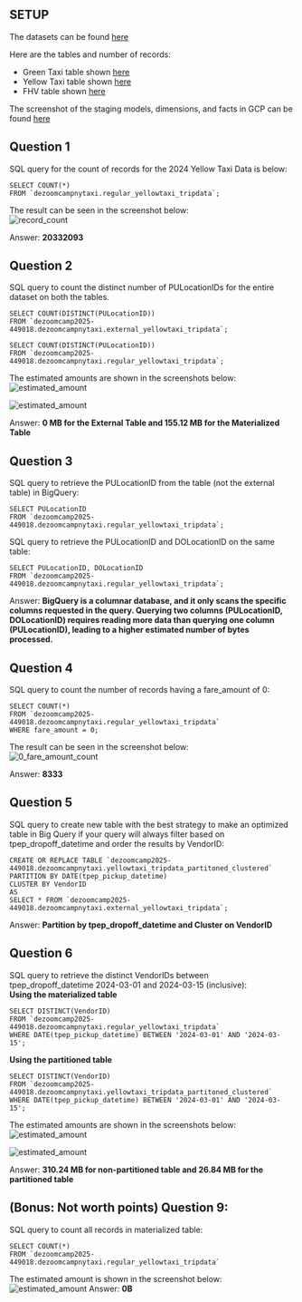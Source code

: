 ## SETUP

The datasets can be found [here](./images/dataset_in_gcs.png) <br/>

Here are the tables and number of records:
* Green Taxi table shown [here](./images/green_taxi_records_bq.png) <br/>
* Yellow Taxi table shown [here](./images/yellow_taxi_records_bq.png) <br/>
* FHV table shown [here](./images/fhv_records_bq.png) <br/>

The screenshot of the staging models, dimensions, and facts in GCP can be found [here](./images/data_objects_bq.png) <br/>


## Question 1
SQL query for the count of records for the 2024 Yellow Taxi Data is below:
```
SELECT COUNT(*)
FROM `dezoomcampnytaxi.regular_yellowtaxi_tripdata`;
```
The result can be seen in the screenshot below:<br/>
![record_count](./images/question1.png)

Answer: **20332093**

## Question 2
SQL query to count the distinct number of PULocationIDs for the entire dataset on both the tables.</br>
```
SELECT COUNT(DISTINCT(PULocationID))
FROM `dezoomcamp2025-449018.dezoomcampnytaxi.external_yellowtaxi_tripdata`;

SELECT COUNT(DISTINCT(PULocationID))
FROM `dezoomcamp2025-449018.dezoomcampnytaxi.regular_yellowtaxi_tripdata`;
```

The estimated amounts are shown in the screenshots below:<br/>
![estimated_amount](./images/question2_1.png)

![estimated_amount](./images/question2_2.png)

Answer: **0 MB for the External Table and 155.12 MB for the Materialized Table**


## Question 3
SQL query to retrieve the PULocationID from the table (not the external table) in BigQuery:<br/>
```
SELECT PULocationID
FROM `dezoomcamp2025-449018.dezoomcampnytaxi.regular_yellowtaxi_tripdata`;
```
SQL query to retrieve the PULocationID and DOLocationID on the same table:<br/>
```
SELECT PULocationID, DOLocationID
FROM `dezoomcamp2025-449018.dezoomcampnytaxi.regular_yellowtaxi_tripdata`;
```
Answer: **BigQuery is a columnar database, and it only scans the specific columns requested in the query. Querying two columns (PULocationID, DOLocationID) requires 
reading more data than querying one column (PULocationID), leading to a higher estimated number of bytes processed.**


## Question 4
SQL query to count the number of records having a fare_amount of 0:
```
SELECT COUNT(*)
FROM `dezoomcamp2025-449018.dezoomcampnytaxi.regular_yellowtaxi_tripdata`
WHERE fare_amount = 0;
```
The result can be seen in the screenshot below:<br/>
![0_fare_amount_count](./images/question4.png)

Answer: **8333**

## Question 5
SQL query to create new table with the best strategy to make an optimized table in Big Query if your query will always filter based on tpep_dropoff_datetime and order the results by VendorID:<br/>
```
CREATE OR REPLACE TABLE `dezoomcamp2025-449018.dezoomcampnytaxi.yellowtaxi_tripdata_partitoned_clustered`
PARTITION BY DATE(tpep_pickup_datetime)
CLUSTER BY VendorID 
AS
SELECT * FROM `dezoomcamp2025-449018.dezoomcampnytaxi.external_yellowtaxi_tripdata`;
```
Answer: **Partition by tpep_dropoff_datetime and Cluster on VendorID**


## Question 6
SQL query to retrieve the distinct VendorIDs between tpep_dropoff_datetime 2024-03-01 and 2024-03-15 (inclusive):</br>
**Using the materialized table**<br/>
```
SELECT DISTINCT(VendorID)
FROM `dezoomcamp2025-449018.dezoomcampnytaxi.regular_yellowtaxi_tripdata`
WHERE DATE(tpep_pickup_datetime) BETWEEN '2024-03-01' AND '2024-03-15';
```
**Using the partitioned table**<br/>
```
SELECT DISTINCT(VendorID)
FROM `dezoomcamp2025-449018.dezoomcampnytaxi.yellowtaxi_tripdata_partitoned_clustered`
WHERE DATE(tpep_pickup_datetime) BETWEEN '2024-03-01' AND '2024-03-15';
```
The estimated amounts are shown in the screenshots below:<br/>
![estimated_amount](./images/question6_1.png)

![estimated_amount](./images/question6_2.png)

Answer: **310.24 MB for non-partitioned table and 26.84 MB for the partitioned table**

## (Bonus: Not worth points) Question 9:
SQL query to count all records in materialized table:
```
SELECT COUNT(*)
FROM `dezoomcamp2025-449018.dezoomcampnytaxi.regular_yellowtaxi_tripdata`
```
The estimated amount is shown in the screenshot below:<br/>
![estimated_amount](./images/question9.png)
Answer: **0B**
